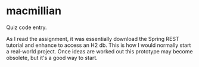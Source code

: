 # macmillian
Quiz code entry. 

As I read the assignment, it was essentially download the Spring REST tutorial and enhance to access an H2 db. This is how I would normally start a real-world project. Once ideas are worked out this prototype may become obsolete, but it's a good way to start.
